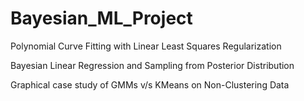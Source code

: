 ﻿# Bayesian_ML_Project

Polynomial Curve Fitting with Linear Least Squares Regularization

Bayesian Linear Regression and Sampling from Posterior Distribution

Graphical case study of GMMs v/s KMeans on Non-Clustering Data
